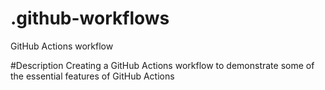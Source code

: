 # .github-workflows
GitHub Actions workflow

#Description
Creating a GitHub Actions workflow to demonstrate some of the essential features of GitHub Actions
